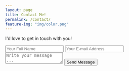 ```yaml
---
layout: page
title: Contact Me!
permalink: /contact/
feature-img: "img/color.png"
---
```


I'd love to get in touch with you!

<form action="https://getsimpleform.com/messages?form_api_token=70a6e993d3ec3d6b82dcfd436b6407a6" method="post">
  <!-- the redirect_to is optional, the form will redirect to the referrer on submission -->
  <input type='hidden' name='redirect_to' value='https://github.com/jdai54./thank-you/' />
  <input type='text' name='name' placeholder='Your Full Name' />
  <input type='email' name='email' placeholder='Your E-mail Address' />
  <textarea name='message' placeholder='Write your message ...'></textarea>
  <input type='submit' value='Send Message' />
</form>